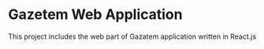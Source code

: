# Gazetem Web Application

This project includes the web part of Gazatem application written in React.js
